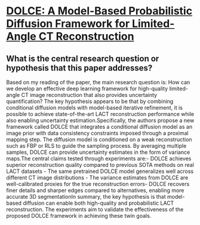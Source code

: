 # [DOLCE: A Model-Based Probabilistic Diffusion Framework for Limited-Angle   CT Reconstruction](https://arxiv.org/abs/2211.12340)

## What is the central research question or hypothesis that this paper addresses?

 Based on my reading of the paper, the main research question is: How can we develop an effective deep learning framework for high-quality limited-angle CT image reconstruction that also provides uncertainty quantification? The key hypothesis appears to be that by combining conditional diffusion models with model-based iterative refinement, it is possible to achieve state-of-the-art LACT reconstruction performance while also enabling uncertainty estimation.Specifically, the authors propose a new framework called DOLCE that integrates a conditional diffusion model as an image prior with data consistency constraints imposed through a proximal mapping step. The diffusion model is conditioned on a weak reconstruction such as FBP or RLS to guide the sampling process. By averaging multiple samples, DOLCE can provide uncertainty estimates in the form of variance maps.The central claims tested through experiments are:- DOLCE achieves superior reconstruction quality compared to previous SOTA methods on real LACT datasets - The same pretrained DOLCE model generalizes well across different CT image distributions - The variance estimates from DOLCE are well-calibrated proxies for the true reconstruction errors- DOLCE recovers finer details and sharper edges compared to alternatives, enabling more accurate 3D segmentationIn summary, the key hypothesis is that model-based diffusion can enable both high-quality and probabilistic LACT reconstruction. The experiments aim to validate the effectiveness of the proposed DOLCE framework in achieving these twin goals.
